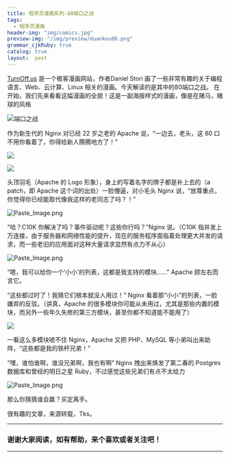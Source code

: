 ```yaml
---
title: 程序员漫画系列-80端口之战
tags:
  - 程序员漫画
header-img: "img/comics.jpg"
preview-img: "/img/preview/duankou80.png"
grammar_cjkRuby: true
catalog: true
layout:  post
---
```


[TurnOff.us](http://turnoff.us/) 是一个极客漫画网站，作者Daniel Stori 画了一些非常有趣的关于编程语言、Web、云计算、Linux 相关的漫画。今天解读的是其中的80端口之战。
在开始，我们先来看看这幅漫画的全貌！这是一副海报样式的漫画，像是在赌马，赌球的风格


![端口之战](http://upload-images.jianshu.io/upload_images/2305881-4fc270ed692245e5.png?imageMogr2/auto-orient/strip%7CimageView2/2/w/1240)


作为新生代的 Nginx 对已经 22 岁之老的 Apache 说，“一边去，老头，这 80 口不用你看着了，你得给新人腾腾地方了！”


![](http://upload-images.jianshu.io/upload_images/2305881-f8bf0b134bb910cc.png?imageMogr2/auto-orient/strip%7CimageView2/2/w/1240)


![](http://upload-images.jianshu.io/upload_images/2305881-ead96498dd30be37.png?imageMogr2/auto-orient/strip%7CimageView2/2/w/1240)

头顶羽毛（Apache 的 Logo 形象），身上的写着名字的牌子都是补上去的（a patch，即 Apache 这个词的出处）一脸懵逼，对小毛头 Nginx 说，“放尊重点，你觉得你已经能取代像我这样的老同志了吗？！”


![Paste_Image.png](http://upload-images.jianshu.io/upload_images/2305881-7c09f674af57f36d.png?imageMogr2/auto-orient/strip%7CimageView2/2/w/1240)


“哈？C10K 你解决了吗？事件驱动呢？这些你行吗？”Nginx 说。（C10K 指并发上万连接，由于服务器和网络性能的提升，现在的服务程序面临着处理更大并发的请求，而一些老旧的应用面对这种大量请求显然有点力不从心）


![Paste_Image.png](http://upload-images.jianshu.io/upload_images/2305881-f7d067c02b3b13e3.png?imageMogr2/auto-orient/strip%7CimageView2/2/w/1240)

“嗯，我可以给你一个‘小小’的列表，这都是我支持的模块……” Apache 顾左右而言它。

“这些都过时了！我猜它们根本就没人用过！” Nginx 看着那“小小”的列表，一脸嫌弃的反驳。（讲真，Apache 的很多模块你可能从未用过，尤其是那些内置的模块，而另外一些年久失修的第三方模块，甚至你都不知道能不能用了）


![](http://upload-images.jianshu.io/upload_images/2305881-01fb6b2291e04ae5.png?imageMogr2/auto-orient/strip%7CimageView2/2/w/1240)


一看这么多模块唬不住 Nginx，Apache 又把 PHP、MySQL 等小弟叫出来助阵，“这些都是我的铁杆兄弟！”

“嘿，谁怕谁啊，谁没兄弟啊，我也有啊” Nginx 拽出来焕发了第二春的 Postgres 数据库和曾经的明日之星 Ruby，不过感觉这些兄弟们有点不太给力


![Paste_Image.png](http://upload-images.jianshu.io/upload_images/2305881-7effc2f445934037.png?imageMogr2/auto-orient/strip%7CimageView2/2/w/1240)

那么你猜猜谁会赢？买定离手。

很有趣的文章，来源转载，Tks。

----------

### 谢谢大家阅读，如有帮助，来个喜欢或者关注吧！

----------
